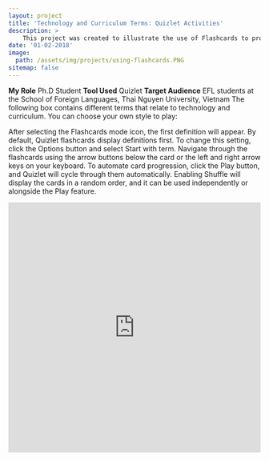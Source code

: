 ```yaml
---
layout: project
title: 'Technology and Curriculum Terms: Quizlet Activities'
description: >
    This project was created to illustrate the use of Flashcards to provide basic terms that relate to Technology and Curriculum.
date: '01-02-2018'
image: 
  path: /assets/img/projects/using-flashcards.PNG
sitemap: false
---
```

**My Role** Ph.D Student
**Tool Used** Quizlet
**Target Audience** EFL students at the School of Foreign Languages, Thai Nguyen University, Vietnam
The following box contains different terms that relate to technology and curriculum. You can choose your own style to play:
 
After selecting the Flashcards mode icon, the first definition will appear. By default, Quizlet flashcards display definitions first. To change this setting, click the Options button and select Start with term. Navigate through the flashcards using the arrow buttons below the card or the left and right arrow keys on your keyboard. To automate card progression, click the Play button, and Quizlet will cycle through them automatically. Enabling Shuffle will display the cards in a random order, and it can be used independently or alongside the Play feature.

<iframe src="https://quizlet.com/203730001/flashcards/embed" height="500" width="100%" style="border:0"></iframe>
